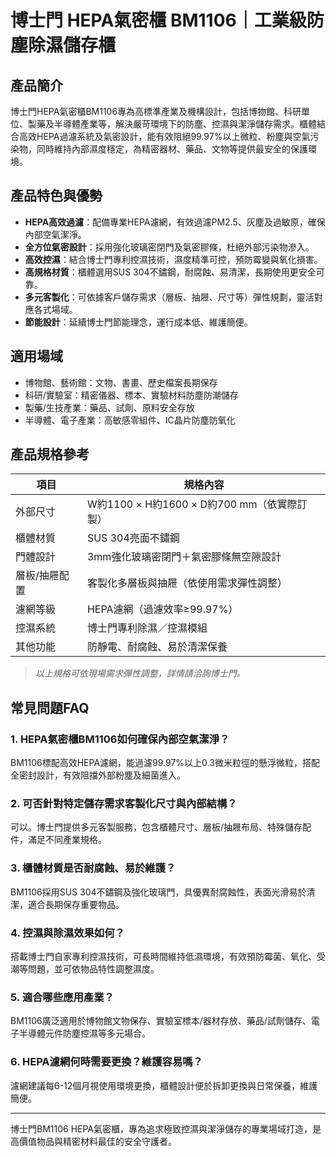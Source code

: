 # 博士門 HEPA氣密櫃 BM1106｜工業級防塵除濕儲存櫃

## 產品簡介

博士門HEPA氣密櫃BM1106專為高標準產業及機構設計，包括博物館、科研單位、製藥及半導體產業等，解決嚴苛環境下的防塵、控濕與潔淨儲存需求。櫃體結合高效HEPA過濾系統及氣密設計，能有效阻絕99.97%以上微粒、粉塵與空氣污染物，同時維持內部濕度穩定，為精密器材、藥品、文物等提供最安全的保護環境。

## 產品特色與優勢

- **HEPA高效過濾**：配備專業HEPA濾網，有效過濾PM2.5、灰塵及過敏原，確保內部空氣潔淨。
- **全方位氣密設計**：採用強化玻璃密閉門及氣密膠條，杜絕外部污染物滲入。
- **高效控濕**：結合博士門專利控濕技術，濕度精準可控，預防霉變與氧化損害。
- **高規格材質**：櫃體選用SUS 304不鏽鋼，耐腐蝕、易清潔，長期使用更安全可靠。
- **多元客製化**：可依據客戶儲存需求（層板、抽屜、尺寸等）彈性規劃，靈活對應各式場域。
- **節能設計**：延續博士門節能理念，運行成本低、維護簡便。

## 適用場域

- 博物館、藝術館：文物、書畫、歷史檔案長期保存
- 科研/實驗室：精密儀器、標本、實驗材料防塵防潮儲存
- 製藥/生技產業：藥品、試劑、原料安全存放
- 半導體、電子產業：高敏感零組件、IC晶片防塵防氧化

## 產品規格參考

| 項目              | 規格內容                                |
|-------------------|----------------------------------------|
| 外部尺寸          | W約1100 × H約1600 × D約700 mm（依實際訂製） |
| 櫃體材質          | SUS 304亮面不鏽鋼                      |
| 門體設計          | 3mm強化玻璃密閉門＋氣密膠條無空隙設計    |
| 層板/抽屜配置      | 客製化多層板與抽屜（依使用需求彈性調整）   |
| 濾網等級          | HEPA濾網（過濾效率≥99.97%）             |
| 控濕系統          | 博士門專利除濕／控濕模組                 |
| 其他功能          | 防靜電、耐腐蝕、易於清潔保養              |

> *以上規格可依現場需求彈性調整，詳情請洽詢博士門。*

## 常見問題FAQ

### 1. HEPA氣密櫃BM1106如何確保內部空氣潔淨？
BM1106標配高效HEPA濾網，能過濾99.97%以上0.3微米粒徑的懸浮微粒，搭配全密封設計，有效阻擋外部粉塵及細菌進入。

### 2. 可否針對特定儲存需求客製化尺寸與內部結構？
可以。博士門提供多元客製服務，包含櫃體尺寸、層板/抽屜布局、特殊儲存配件，滿足不同產業規格。

### 3. 櫃體材質是否耐腐蝕、易於維護？
BM1106採用SUS 304不鏽鋼及強化玻璃門，具優異耐腐蝕性，表面光滑易於清潔，適合長期保存重要物品。

### 4. 控濕與除濕效果如何？
搭載博士門自家專利控濕技術，可長時間維持低濕環境，有效預防霉菌、氧化、受潮等問題，並可依物品特性調整濕度。

### 5. 適合哪些應用產業？
BM1106廣泛適用於博物館文物保存、實驗室標本/器材存放、藥品/試劑儲存、電子半導體元件防塵控濕等多元場合。

### 6. HEPA濾網何時需要更換？維護容易嗎？
濾網建議每6-12個月視使用環境更換，櫃體設計便於拆卸更換與日常保養，維護簡便。

---

博士門BM1106 HEPA氣密櫃，專為追求極致控濕與潔淨儲存的專業場域打造，是高價值物品與精密材料最佳的安全守護者。